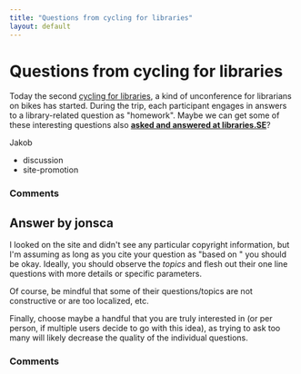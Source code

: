 ```yaml
---
title: "Questions from cycling for libraries"
layout: default
---
```

Questions from cycling for libraries
=====================
Today the second [cycling for
libraries](http://www.cyclingforlibraries.org/), a kind of unconference
for librarians on bikes has started. During the trip, each participant
engages in answers to a library-related question as "homework". Maybe we
can get some of these interesting questions also **[asked and answered
at libraries.SE](http://libraries.stackexchange.com/questions/ask)**?

Jakob

<ul class="tags"><li class="tag">discussion</li><li class="tag">site-promotion</li></ul>

### Comments ###


Answer by jonsca
----------------
I looked on the site and didn't see any particular copyright
information, but I'm assuming as long as you cite your question as
"based on " you should be okay. Ideally, you should observe the *topics*
and flesh out their one line questions with more details or specific
parameters.

Of course, be mindful that some of their questions/topics are not
constructive or are too localized, etc.

Finally, choose maybe a handful that you are truly interested in (or per
person, if multiple users decide to go with this idea), as trying to ask
too many will likely decrease the quality of the individual questions.

### Comments ###

